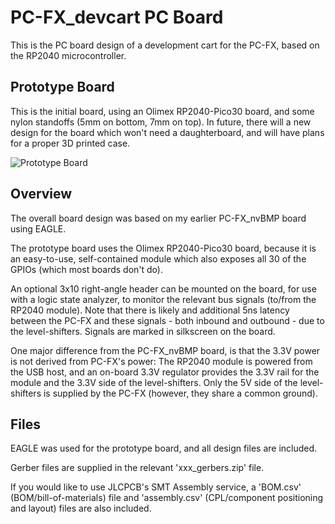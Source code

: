# PC-FX_devcart PC Board

This is the PC board design of a development cart for the PC-FX, based on the RP2040 microcontroller.

##  Prototype Board

This is the initial board, using an Olimex RP2040-Pico30 board, and some nylon standoffs
(5mm on bottom, 7mm on top).  In future, there will a new design for the board which won't
need a daughterboard, and will have plans for a proper 3D printed case.

![Prototype Board](images/devcart_proto.png)


## Overview

The overall board design was based on my earlier PC-FX_nvBMP board using EAGLE.

The prototype board uses the Olimex RP2040-Pico30 board, because it is an easy-to-use,
self-contained module which also exposes all 30 of the GPIOs (which most boards don't do).

An optional 3x10 right-angle header can be mounted on the board, for use with a logic state
analyzer, to monitor the relevant bus signals (to/from the RP2040 module).  Note that there
is likely and additional 5ns latency between the PC-FX and these signals - both inbound and
outbound - due to the level-shifters.  Signals are marked in silkscreen on the board.

One major difference from the PC-FX_nvBMP board, is that the 3.3V power is not derived from
PC-FX's power: The RP2040 module is powered from the USB host, and an on-board 3.3V regulator
provides the 3.3V rail for the module and the 3.3V side of the level-shifters.  Only the 5V side
of the level-shifters is supplied by the PC-FX (however, they share a common ground).

## Files

EAGLE was used for the prototype board, and all design files are included.

Gerber files are supplied in the relevant 'xxx_gerbers.zip' file.

If you would like to use JLCPCB's SMT Assembly service, a 'BOM.csv' (BOM/bill-of-materials)
file and 'assembly.csv' (CPL/component positioning and layout) files are also included.

